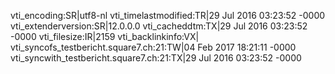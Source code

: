 vti_encoding:SR|utf8-nl
vti_timelastmodified:TR|29 Jul 2016 03:23:52 -0000
vti_extenderversion:SR|12.0.0.0
vti_cacheddtm:TX|29 Jul 2016 03:23:52 -0000
vti_filesize:IR|2159
vti_backlinkinfo:VX|
vti_syncofs_testbericht.square7.ch\:21:TW|04 Feb 2017 18:21:11 -0000
vti_syncwith_testbericht.square7.ch\:21:TX|29 Jul 2016 03:23:52 -0000
